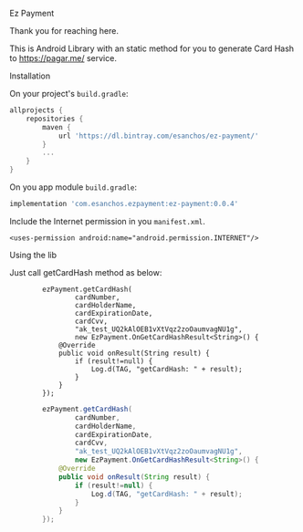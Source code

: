 Ez Payment

Thank you for reaching here.

This is Android Library with an static method for you to generate Card Hash to https://pagar.me/ service.

Installation

On your project's `build.gradle`:

```gradle
allprojects {
    repositories {
        maven {
            url 'https://dl.bintray.com/esanchos/ez-payment/'
        }
        ...
    }
}
```

On you app module `build.gradle`:

```gradle
implementation 'com.esanchos.ezpayment:ez-payment:0.0.4'
```

Include the Internet permission in you `manifest.xml`.

```android
<uses-permission android:name="android.permission.INTERNET"/>
```

Using the lib

Just call getCardHash method as below:
```android
        ezPayment.getCardHash(
                cardNumber,
                cardHolderName,
                cardExpirationDate,
                cardCvv,
                "ak_test_UQ2kAlOEB1vXtVqz2zoOaumvagNU1g",
                new EzPayment.OnGetCardHashResult<String>() {
            @Override
            public void onResult(String result) {
                if (result!=null) {
                    Log.d(TAG, "getCardHash: " + result);
                }
            }
        });
```

```java
        ezPayment.getCardHash(
                cardNumber,
                cardHolderName,
                cardExpirationDate,
                cardCvv,
                "ak_test_UQ2kAlOEB1vXtVqz2zoOaumvagNU1g",
                new EzPayment.OnGetCardHashResult<String>() {
            @Override
            public void onResult(String result) {
                if (result!=null) {
                    Log.d(TAG, "getCardHash: " + result);
                }
            }
        });
```